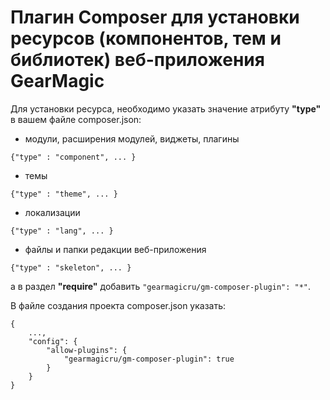 # Плагин Composer для установки ресурсов (компонентов, тем и библиотек) веб-приложения GearMagic

Для установки ресурса, необходимо указать значение атрибуту <b>"type"</b> в вашем файле composer.json:
- модули, расширения модулей, виджеты, плагины
```
{"type" : "component", ... }
```
- темы
```
{"type" : "theme", ... }
```
- локализации
```
{"type" : "lang", ... }
```
- файлы и папки редакции веб-приложения
```
{"type" : "skeleton", ... }
```
а в раздел <b>"require"</b> добавить `"gearmagicru/gm-composer-plugin": "*"`.


В файле создания проекта composer.json указать:
```
{
    ...,
    "config": {
        "allow-plugins": {
            "gearmagicru/gm-composer-plugin": true
        }
    }
}
```

